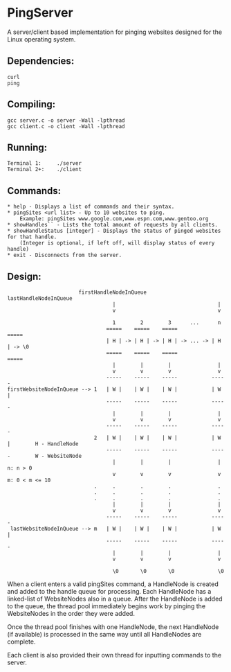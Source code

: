 PingServer
==========
A server/client based implementation for pinging websites designed for the Linux operating system.

Dependencies:
-------------
    curl
    ping

Compiling:
----------
    gcc server.c -o server -Wall -lpthread
    gcc client.c -o client -Wall -lpthread

Running:
--------
    Terminal 1:     ./server
    Terminal 2+:    ./client

Commands:
---------
    * help - Displays a list of commands and their syntax.
    * pingSites <url list> - Up to 10 websites to ping.
        Example: pingSites www.google.com,www.espn.com,www.gentoo.org
    * showHandles`` - Lists the total amount of requests by all clients.
    * showHandleStatus [integer] - Displays the status of pinged websites for that handle.
        (Integer is optional, if left off, will display status of every handle)
    * exit - Disconnects from the server.

Design:
-------

                           firstHandleNodeInQueue             lastHandleNodeInQueue
                                      |                                 |
                                      v                                 v

                                      1        2        3      ...      n
                                    =====    =====    =====           =====
                                    | H | -> | H | -> | H | -> ... -> | H | -> \0
                                    =====    =====    =====           =====
                                      |        |        |               |
                                      v        v        v               v
                                    -----    -----    -----           -----
    firstWebsiteNodeInQueue --> 1   | W |    | W |    | W |           | W |    
                                    -----    -----    -----           -----
                                      |        |        |               |
                                      v        v        v               v
                                    -----    -----    -----           -----
                                2   | W |    | W |    | W |           | W |        H - HandleNode
                                    -----    -----    -----           -----        W - WebsiteNode
                                      |        |        |               |          n: n > 0
                                      v        v        v               v          m: 0 < m <= 10
                                .     .        .        .               .
                                .     .        .        .               .
                                .     .        .        .               .
                                      |        |        |               |
                                      v        v        v               v
                                    -----    -----    -----           -----
     lastWebsiteNodeInQueue --> m   | W |    | W |    | W |           | W |    
                                    -----    -----    -----           -----
                                      |        |        |               |
                                      v        v        v               v
                                      
                                      \0       \0       \0              \0


When a client enters a valid pingSites command, a HandleNode is created and added to the handle 
queue for processing. Each HandleNode has a linked-list of WebsiteNodes also in a queue. After the
HandleNode is added to the queue, the thread pool immediately begins work by pinging the
WebsiteNodes in the order they were added.

Once the thread pool finishes with one HandleNode, the next HandleNode (if available) is processed
in the same way until all HandleNodes are complete.

Each client is also provided their own thread for inputting commands to the server.
